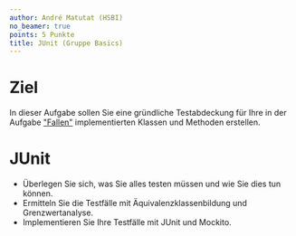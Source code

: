 ```yaml
---
author: André Matutat (HSBI)
no_beamer: true
points: 5 Punkte
title: JUnit (Gruppe Basics)
---
```


# Ziel

In dieser Aufgabe sollen Sie eine gründliche Testabdeckung für Ihre in der Aufgabe ["Fallen"](taskbasic-fallen.md)
implementierten Klassen und Methoden erstellen.

# JUnit

-   Überlegen Sie sich, was Sie alles testen müssen und wie Sie dies tun können.
-   Ermitteln Sie die Testfälle mit Äquivalenzklassenbildung und Grenzwertanalyse.
-   Implementieren Sie Ihre Testfälle mit JUnit und Mockito.
